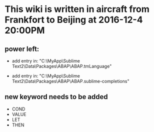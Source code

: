 # This wiki is written in aircraft from Frankfort to Beijing at 2016-12-4 20:00PM
## power left: 

* add entry in: "C:\MyApp\Sublime Text2\Data\Packages\ABAP\ABAP.tmLanguage"

* add entry in: "C:\MyApp\Sublime Text2\Data\Packages\ABAP\ABAP.sublime-completions"

## new keyword needs to be added

* COND
* VALUE
* LET
* THEN
